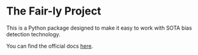 # The Fair-ly Project

This is a Python package designed to make it easy to work with SOTA bias detection technology. 

You can find the official docs [here](https://ethical-spectacle-research.gitbook.io/the-fair-ly-project/toolkit/python-package).
